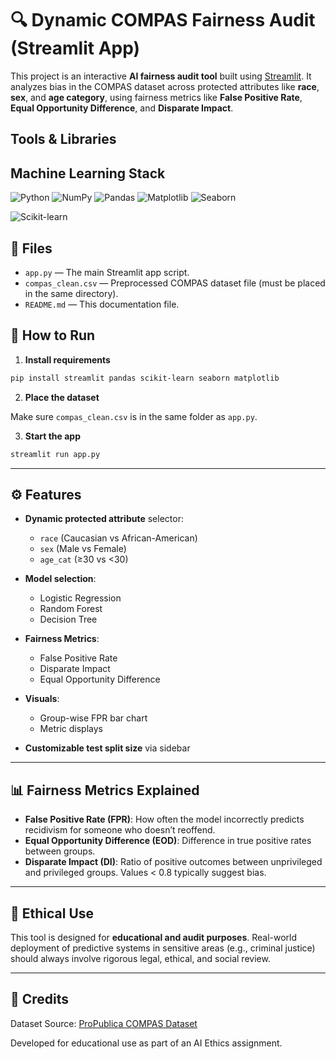 # 🔍 Dynamic COMPAS Fairness Audit (Streamlit App)

This project is an interactive **AI fairness audit tool** built using [Streamlit](https://streamlit.io/). It analyzes bias in the COMPAS dataset across protected attributes like **race**, **sex**, and **age category**, using fairness metrics like **False Positive Rate**, **Equal Opportunity Difference**, and **Disparate Impact**.

##  Tools & Libraries

##  Machine Learning Stack 

![Python](https://img.shields.io/badge/Python-3776AB?style=for-the-badge&logo=python&logoColor=white)
![NumPy](https://img.shields.io/badge/NumPy-013243?style=for-the-badge&logo=numpy&logoColor=white)
![Pandas](https://img.shields.io/badge/Pandas-150458?style=for-the-badge&logo=pandas&logoColor=white)
![Matplotlib](https://img.shields.io/badge/Matplotlib-11557C?style=for-the-badge&logo=matplotlib&logoColor=white)
![Seaborn](https://img.shields.io/badge/Seaborn-16A085?style=for-the-badge)

![Scikit-learn](https://img.shields.io/badge/Scikit--learn-F7931E?style=for-the-badge&logo=scikit-learn&logoColor=white)

## 📁 Files

- `app.py` — The main Streamlit app script.
- `compas_clean.csv` — Preprocessed COMPAS dataset file (must be placed in the same directory).
- `README.md` — This documentation file.

## 🚀 How to Run

1. **Install requirements**

```bash
pip install streamlit pandas scikit-learn seaborn matplotlib
```

2. **Place the dataset**

Make sure `compas_clean.csv` is in the same folder as `app.py`.

3. **Start the app**

```bash
streamlit run app.py
```

---

## ⚙️ Features

- **Dynamic protected attribute** selector:
  - `race` (Caucasian vs African-American)
  - `sex` (Male vs Female)
  - `age_cat` (≥30 vs <30)

- **Model selection**:
  - Logistic Regression
  - Random Forest
  - Decision Tree

- **Fairness Metrics**:
  - False Positive Rate
  - Disparate Impact
  - Equal Opportunity Difference

- **Visuals**:
  - Group-wise FPR bar chart
  - Metric displays

- **Customizable test split size** via sidebar

---

## 📊 Fairness Metrics Explained

- **False Positive Rate (FPR)**: How often the model incorrectly predicts recidivism for someone who doesn’t reoffend.
- **Equal Opportunity Difference (EOD)**: Difference in true positive rates between groups.
- **Disparate Impact (DI)**: Ratio of positive outcomes between unprivileged and privileged groups. Values < 0.8 typically suggest bias.

---

## 📝 Ethical Use

This tool is designed for **educational and audit purposes**. Real-world deployment of predictive systems in sensitive areas (e.g., criminal justice) should always involve rigorous legal, ethical, and social review.

---

## 📌 Credits

Dataset Source: [ProPublica COMPAS Dataset](https://github.com/propublica/compas-analysis)

Developed for educational use as part of an AI Ethics assignment.
